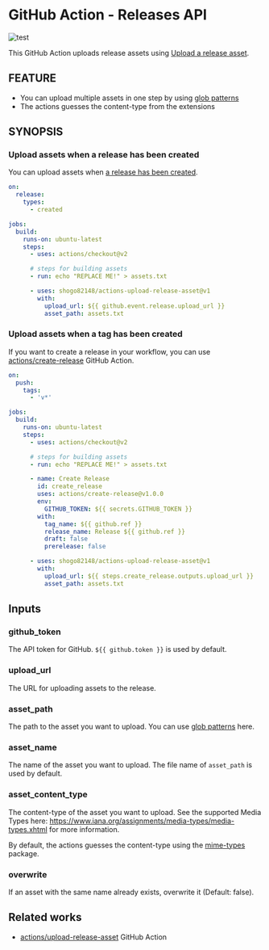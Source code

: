 # GitHub Action - Releases API

![test](https://github.com/shogo82148/actions-upload-release-asset/workflows/test/badge.svg)

This GitHub Action uploads release assets using [Upload a release asset](https://docs.github.com/en/rest/reference/repos#upload-a-release-asset).

## FEATURE

- You can upload multiple assets in one step by using [glob patterns](https://github.com/actions/toolkit/tree/master/packages/glob#patterns)
- The actions guesses the content-type from the extensions

## SYNOPSIS

### Upload assets when a release has been created

You can upload assets when [a release has been created](https://docs.github.com/en/actions/reference/events-that-trigger-workflows#release).

```yaml
on:
  release:
    types:
      - created

jobs:
  build:
    runs-on: ubuntu-latest
    steps:
      - uses: actions/checkout@v2

      # steps for building assets
      - run: echo "REPLACE ME!" > assets.txt

      - uses: shogo82148/actions-upload-release-asset@v1
        with:
          upload_url: ${{ github.event.release.upload_url }}
          asset_path: assets.txt
```

### Upload assets when a tag has been created

If you want to create a release in your workflow, you can use [actions/create-release](https://github.com/actions/create-release) GitHub Action.

```yaml
on:
  push:
    tags:
      - 'v*'

jobs:
  build:
    runs-on: ubuntu-latest
    steps:
      - uses: actions/checkout@v2

      # steps for building assets
      - run: echo "REPLACE ME!" > assets.txt

      - name: Create Release
        id: create_release
        uses: actions/create-release@v1.0.0
        env:
          GITHUB_TOKEN: ${{ secrets.GITHUB_TOKEN }}
        with:
          tag_name: ${{ github.ref }}
          release_name: Release ${{ github.ref }}
          draft: false
          prerelease: false

      - uses: shogo82148/actions-upload-release-asset@v1
        with:
          upload_url: ${{ steps.create_release.outputs.upload_url }}
          asset_path: assets.txt
```

## Inputs

### github_token

The API token for GitHub.
`${{ github.token }}` is used by default.

### upload_url

The URL for uploading assets to the release.

### asset_path

The path to the asset you want to upload.
You can use [glob patterns](https://github.com/actions/toolkit/tree/master/packages/glob#patterns) here.

### asset_name

The name of the asset you want to upload.
The file name of `asset_path` is used by default.

### asset_content_type

The content-type of the asset you want to upload.
See the supported Media Types here: https://www.iana.org/assignments/media-types/media-types.xhtml for more information.

By default, the actions guesses the content-type using the [mime-types](https://www.npmjs.com/package/mime-types) package.

### overwrite

If an asset with the same name already exists, overwrite it (Default: false).

## Related works

- [actions/upload-release-asset](https://github.com/actions/upload-release-asset) GitHub Action
